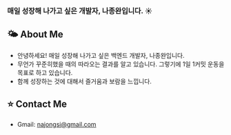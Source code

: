 ### 매일 성장해 나가고 싶은 개발자, 나종완입니다. ☀️


## 🌤 About Me

- 안녕하세요! 매일 성장해 나가고 싶은 백엔드 개발자, 나종완입니다.
- 무언가 꾸준히했을 때의 따라오는 결과를 알고 있습니다. 그렇기에 1일 1커밋 운동을 목표로 하고 있습니다.
- 함께 성장하는 것에 대해서 즐거움과 보람을 느낍니다.

## ⭐️ Contact Me

- Gmail: najongsi@gmail.com
